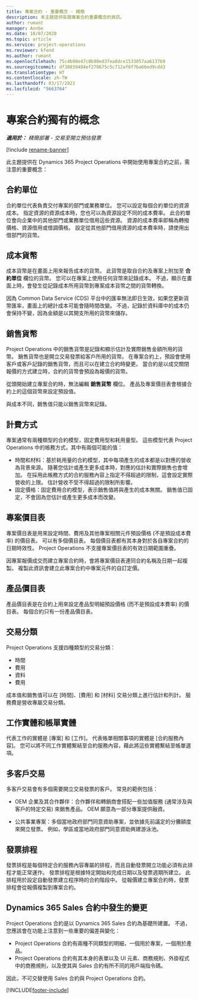 ```yaml
---
title: 專案合約 - 重要概念 - 精簡
description: 本主題提供有關專案合約重要概念的資訊。
author: rumant
manager: Annbe
ms.date: 10/07/2020
ms.topic: article
ms.service: project-operations
ms.reviewer: kfend
ms.author: rumant
ms.openlocfilehash: 75c4b90e47c0b90ed3fea8dce1533057aa6137b9
ms.sourcegitcommit: df30839484ef278675c5c712af0f7ba66ed9cdd3
ms.translationtype: HT
ms.contentlocale: zh-TW
ms.lasthandoff: 03/17/2021
ms.locfileid: "5663764"
---
```

# <a name="concepts-unique-to-project-contracts"></a>專案合約獨有的概念

_**適用於：** 精簡部署 - 交易至開立預估發票_

[!include [rename-banner](~/includes/cc-data-platform-banner.md)]

此主題提供在 Dynamics 365 Project Operations 中開始使用專案合約之前，需注意的重要概念：

## <a name="contracting-unit"></a>合約單位

合約單位代表負責交付專案的部門或業務單位。 您可以設定每個合約單位的資源成本。 指定資源的資源成本時，您也可以為資源設定不同的成本費率。 此合約單位會向企業中的其他部門或業務單位借用這些資源。 資源的成本費率即稱為轉撥價格、資源借用或借調價格。 設定從其他部門借用資源的成本費率時，請使用出借部門的貨幣。

## <a name="cost-currency"></a>成本貨幣

成本貨幣是在畫面上用來報告成本的貨幣。 此貨幣是取自合約及專案上附加至 **合約單位** 欄位的貨幣。 您可以在專案上使用任何貨幣來記錄成本。 不過，顯示在畫面上時，會發生從記錄成本所用貨幣到專案成本貨幣之間的貨幣轉換。

因為 Common Data Service (CDS) 平台中的匯率無法即日生效，如果您更新貨幣匯率，畫面上的總計成本可能會隨時間改變。 不過，記錄於資料庫中的成本仍會保持不變，因為金額是以其開支所用的貨幣來儲存。

## <a name="sales-currency"></a>銷售貨幣

Project Operations 中的銷售貨幣是記錄和顯示估計及實際銷售金額所用的貨幣。 銷售貨幣也是開立交易發票給客戶所用的貨幣。 在專案合約上，預設會使用客戶或客戶記錄的銷售貨幣，而且可以在建立合約時變更。 當合約是以成交關閉報價的方式建立時，合約的貨幣會預設為報價的貨幣。

從頭開始建立專案合約時，無法編輯 **銷售貨幣** 欄位。 產品及專案價目表會根據合約上的這個貨幣來設定預設值。

與成本不同，銷售值只能以銷售貨幣來記錄。

## <a name="billing-method"></a>計費方式

專案通常有兩種類型的合約模型，固定費用型和耗用量型。 這些模型代表 Project Operations 中的帳務方式，其中有兩個可能的值：

- 時間和材料：基於耗用量的合約模型，其中每項產生的成本都是以對應的營收為背景來源。 隨著您估計或產生更多成本時，對應的估計和實際銷售也會增加。 在採用此帳務方式的合約服務內容上指定不得超過的限制，這會設定實際營收的上限。 估計營收不受不得超過的限制所影響。
- 固定價格：固定費用合約模型，表示銷售值將與產生的成本無關。 銷售值已固定，不會因為您估計或產生更多成本而改變。

## <a name="project-price-lists"></a>專案價目表

專案價目表是用來設定時間、費用及其他專案相關元件預設價格 (不是預設成本費率) 的價目表。 可以有多個價目表。 每個價目表都有其本身對於各自專案合約的日期時效性。 Project Operations 不支援專案價目表的有效日期範圍重疊。

因專案報價成交而建立專案合約時，會將專案價目表連同合約名稱及日期一起複製。 複製此資訊會建立此專案合約中專案元件的自訂定價。

## <a name="product-price-lists"></a>產品價目表

產品價目表是在合約上用來設定產品型明細預設價格 (而不是預設成本費率) 的價目表。 每個合約只有一份產品價目表。

## <a name="transaction-classes"></a>交易分類

Project Operations 支援四種類型的交易分類：

- 時間
- 費用
- 資料
- 費用

成本值和銷售值可以在 [時間]、[費用] 和 [材料] 交易分類上進行估計和列計。 服務費是營收專屬交易分類。

## <a name="work-entities-and-billing-entities"></a>工作實體和帳單實體

代表工作的實體是 [專案] 和 [工作]。 代表帳單相關事項的實體是 [合約服務內容]。 您可以將不同工作實體繫結至合約服務內容，藉此將這些實體繫結至帳單選項。

## <a name="multi-customer-deals"></a>多客戶交易

多客戶交易會有多個需要開立交易發票的客戶。 常見的範例包括：

- OEM 企業及其合作夥伴：合作夥伴和轉銷商會搭配一些加值服務 (通常涉及與客戶的特定交易) 來銷售產品。 OEM 願意為一部分專案提供融資。 

- 公共事業專案：多個當地政府部門同意資助專案，並依據先前議定的分攤額度來開立發票。 例如，學區或當地政府部門同意資助興建游泳池。

## <a name="invoice-schedules"></a>發票排程

發票排程是每個特定合約服務內容專屬的排程，而且自動發票開立功能必須有此排程才能正常運作。 發票排程是根據特定開始和完成日期以及發票週期所建立。 此排程用於設定自動發票建立程序時的合約階段中。 從報價建立專案合約時，發票排程會從報價複製到專案合約。

## <a name="changes-from-the-dynamics-365-sales-contract"></a>Dynamics 365 Sales 合約中發生的變更

Project Operations 合約是以 Dynamics 365 Sales 合約為基礎所建置。 不過，您應該會在功能上注意到一些重要的偏差與變化：

- Project Operations 合約有兩種不同類型的明細，一個用於專案，一個用於產品。
- Project Operations 合約有其本身的表單以及 UI 元素、商務規則、外掛程式中的商務規則，以及使其與 Sales 合約有所不同的用戶端指令碼。

因此，不可交替使用 Sales 合約與 Project Operations 合約。


[!INCLUDE[footer-include](../../includes/footer-banner.md)]
